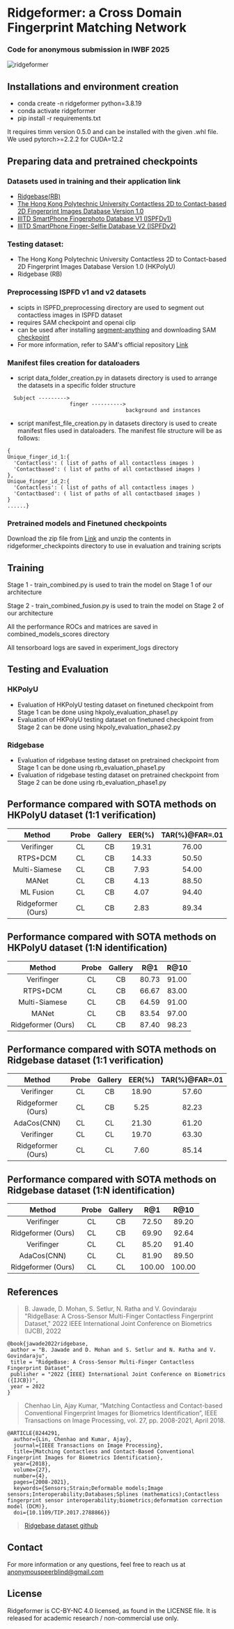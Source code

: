 # Ridgeformer: a Cross Domain Fingerprint Matching Network

### Code for anonymous submission in IWBF 2025

![ridgeformer](https://github.com/user-attachments/assets/60ee24c6-73e2-445e-a5d5-9b8b5580eee5)

## Installations and environment creation
- conda create -n ridgeformer python=3.8.19
- conda activate ridgeformer
- pip install -r requirements.txt

It requires timm version 0.5.0 and can be installed with the given .whl file.
We used pytorch>=2.2.2 for CUDA=12.2

## Preparing data and pretrained checkpoints

### Datasets used in training and their application link
- [Ridgebase(RB)](https://www.buffalo.edu/cubs/research/datasets/ridgebase-benchmark-dataset.html#title_0)
- [The Hong Kong Polytechnic University Contactless 2D to Contact-based 2D Fingerprint Images Database Version 1.0](http://www4.comp.polyu.edu.hk/~csajaykr/fingerprint.htm)
- [IIITD SmartPhone Fingerphoto Database V1 (ISPFDv1)](https://iab-rubric.org/index.php/ispfdv1)
- [IIITD SmartPhone Finger-Selfie Database V2 (ISPFDv2)](https://iab-rubric.org/index.php/ispfdv1)

### Testing dataset:
- The Hong Kong Polytechnic University Contactless 2D to Contact-based 2D Fingerprint Images Database Version 1.0 (HKPolyU)
- Ridgebase (RB)

### Preprocessing ISPFD v1 and v2 datasets
- scipts in ISPFD_preprocessing directory are used to segment out contactless images in ISPFD dataset
- requires SAM checkpoint and openai clip
- can be used after installing [segment-anything](https://pypi.org/project/segment-anything/) and downloading SAM [checkpoint](https://github.com/facebookresearch/segment-anything#model-checkpoints)
- For more information, refer to SAM's official repository [Link](https://github.com/facebookresearch/segment-anything)

### Manifest files creation for dataloaders
- script data_folder_creation.py in datasets directory is used to arrange the datasets in a specific folder structure
```
  Subject --------->
                    finger ---------->
                                      background and instances
```  
- script manifest_file_creation.py in datasets directory is used to create manifest files used in dataloaders. The manifest file structure will be as follows:

```
{
Unique_finger_id_1:{
  'Contactless': ( list of paths of all contactless images )
  'Contactbased': ( list of paths of all contactbased images )
},
Unique_finger_id_2:{
  'Contactless': ( list of paths of all contactless images )
  'Contactbased': ( list of paths of all contactbased images )
}
......}
```

### Pretrained models and Finetuned checkpoints
Download the zip file from [Link](https://drive.google.com/file/d/11VrXKJyJoD-lXSLVC6pt9adoWxFQ-f7H/view?usp=sharing) and unzip the contents in ridgeformer_checkpoints directory to use in evaluation and training scripts

## Training
Stage 1 - train_combined.py is used to train the model on Stage 1 of our architecture

Stage 2 - train_combined_fusion.py is used to train the model on Stage 2 of our architecture

All the performance ROCs and matrices are saved in combined_models_scores directory

All tensorboard logs are saved in experiment_logs directory

## Testing and Evaluation
### HKPolyU
- Evaluation of HKPolyU testing dataset on finetuned checkpoint from Stage 1 can be done using hkpoly_evaluation_phase1.py
- Evaluation of HKPolyU testing dataset on finetuned checkpoint from Stage 2 can be done using hkpoly_evaluation_phase2.py

### Ridgebase
- Evaluation of ridgebase testing dataset on pretrained checkpoint from Stage 1 can be done using rb_evaluation_phase1.py
- Evaluation of ridgebase testing dataset on pretrained checkpoint from Stage 2 can be done using rb_evaluation_phase1.py

## Performance compared with SOTA methods on HKPolyU dataset (1:1 verification)
|Method | Probe | Gallery | EER(%) | TAR(%)@FAR=.01 |
| :---: | :---: | :---: | :---: | :---: |
|Verifinger | CL | CB | 19.31 | 76.00 |
|RTPS+DCM | CL | CB | 14.33 | 50.50 |
|Multi-Siamese | CL | CB | 7.93 | 54.00 |
|MANet | CL | CB | 4.13 | 88.50 |
|ML Fusion | CL | CB | 4.07 | 94.40|
|Ridgeformer (Ours)| CL | CB | 2.83 | 89.34|

## Performance compared with SOTA methods on HKPolyU dataset (1:N identification)
|Method | Probe | Gallery | R@1 | R@10 |
| :---: | :---: | :---: | :---: | :---: |
|Verifinger | CL | CB | 80.73 | 91.00 |
|RTPS+DCM | CL | CB | 66.67 | 83.00 |
|Multi-Siamese | CL | CB | 64.59 | 91.00 |
|MANet | CL | CB | 83.54 | 97.00 |
|Ridgeformer (Ours)| CL | CB | 87.40 | 98.23 |

## Performance compared with SOTA methods on Ridgebase dataset (1:1 verification)
|Method | Probe | Gallery | EER(%) | TAR(%)@FAR=.01 |
| :---: | :---: | :---: | :---: | :---: |
|Verifinger | CL | CB | 18.90 | 57.60 |
|Ridgeformer (Ours) | CL | CB | 5.25 | 82.23 |
|AdaCos(CNN) | CL | CL | 21.30 | 61.20 |
|Verifinger | CL | CL | 19.70 | 63.30 |
|Ridgeformer (Ours)| CL | CL | 7.60 | 85.14 |

## Performance compared with SOTA methods on Ridgebase dataset (1:N identification)
|Method | Probe | Gallery | R@1 | R@10 |
| :---: | :---: | :---: | :---: | :---: |
|Verifinger | CL | CB | 72.50 | 89.20 |
|Ridgeformer (Ours) | CL | CB | 69.90 | 92.64 |
|Verifinger | CL | CL | 85.20 | 91.40 |
|AdaCos(CNN) | CL | CL | 81.90 | 89.50 |
|Ridgeformer (Ours)| CL | CL | 100.00 | 100.00 |

## References

> B. Jawade, D. Mohan, S. Setlur, N. Ratha and V. Govindaraju "RidgeBase: A Cross-Sensor Multi-Finger Contactless Fingerprint Dataset," 2022 IEEE International Joint Conference on Biometrics (IJCB), 2022

```
@book{jawade2022ridgebase,
 author = "B. Jawade and D. Mohan and S. Setlur and N. Ratha and V. Govindaraju",
 title = "RidgeBase: A Cross-Sensor Multi-Finger Contactless Fingerprint Dataset",
 publisher = "2022 {IEEE} International Joint Conference on Biometrics ({IJCB})",
 year = 2022
}
```
> Chenhao Lin, Ajay Kumar, “Matching Contactless and Contact-based Conventional Fingerprint Images for Biometrics Identification”, IEEE Transactions on Image Processing, vol. 27, pp. 2008-2021, April 2018.

```
@ARTICLE{8244291,
  author={Lin, Chenhao and Kumar, Ajay},
  journal={IEEE Transactions on Image Processing}, 
  title={Matching Contactless and Contact-Based Conventional Fingerprint Images for Biometrics Identification}, 
  year={2018},
  volume={27},
  number={4},
  pages={2008-2021},
  keywords={Sensors;Strain;Deformable models;Image sensors;Interoperability;Databases;Splines (mathematics);Contactless fingerprint sensor interoperability;biometrics;deformation correction model (DCM)},
  doi={10.1109/TIP.2017.2788866}}
```
> [Ridgebase dataset github](https://github.com/bhavinjawade/RidgeBase_Fingerprint_Camera_App)

## Contact
For more information or any questions, feel free to reach us at anonymouspeerblind@gmail.com

## License
Ridgeformer is CC-BY-NC 4.0 licensed, as found in the LICENSE file. It is released for academic research / non-commercial use only.
